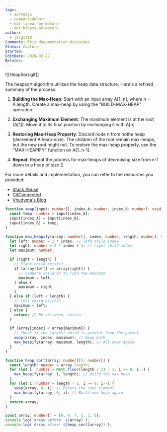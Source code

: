 ```yaml
---
tags:
  - sortAlgo
  - comparisonSort
  - not-linear-by-Nature
  - not-binary-by-Nature
author:
  - jacgit18
Comments: This documentation discusses
Status: Capture
Started: 
EditDate: 2024-02-27
Relates:
---
```

![[HeapSort.gif]]


The heapsort algorithm utilizes the heap data structure. Here's a refined summary of the process:

1. **Building the Max-Heap**: Start with an input array A[1..n], where n = A.length. Create a max-heap by using the "BUILD-MAX-HEAP" operation.

2. **Exchanging Maximum Element**: The maximum element is at the root (A[1]). Move it to its final position by exchanging it with A[n].

3. **Restoring Max-Heap Property**: Discard node n from nothe heap (decrement A.heap-size). The children of the root remain max-heaps, but the new root might not. To restore the max-heap property, use the "MAX-HEAPIFY" function on A[1..n-1].

4. **Repeat**: Repeat the process for max-heaps of decreasing size from n-1 down to a heap of size 2.

For more details and implementation, you can refer to the resources you provided:

- [Stack Abuse](https://stackabuse.com/heap-sort-in-javascript/)
- [GitConnected](https://levelup.gitconnected.com/heapsort-for-javascript-newbies-598d25477d55)
- [Vhudyma's Blog](https://vhudyma-blog.eu/2020-09-22-algorithms-heap-sort-in-javascript/)


```typescript
function swap(input: number[], index_A: number, index_B: number): void {
  const temp: number = input[index_A];
  input[index_A] = input[index_B];
  input[index_B] = temp;
}

function max_heapify(array: number[], index: number, length: number): void {
  let left: number = 2 * index; // left child index
  let right: number = 2 * index + 1; // right child index
  let maximum: number;

  if (right < length) {
    // Right child exists?
    if (array[left] >= array[right]) {
      // Compare children to find the maximum
      maximum = left;
    } else {
      maximum = right;
    }
  } else if (left < length) {
    // Left child exists?
    maximum = left;
  } else {
    return; // No children, return
  }

  if (array[index] < array[maximum]) {
    // Check if the largest child is greater than the parent
    swap(array, index, maximum); // Swap both
    max_heapify(array, maximum, length); // All over again
  }
}

function heap_sort(array: number[]): number[] {
  const length: number = array.length;
  for (let i: number = Math.floor(length / 2) - 1; i >= 0; i--) {
    max_heapify(array, i, length); // Build the max heap
  }
  for (let i: number = length - 1; i >= 0; i--) {
    swap(array, 0, i); // Delete the root element
    max_heapify(array, 0, i); // Build max heap again
  }
  return array;
}

const array: number[] = [8, 4, 7, 1, 3, 5];
console.log(`Array before: ${array}`);
console.log(`Array after: ${heap_sort(array)}`);
```

